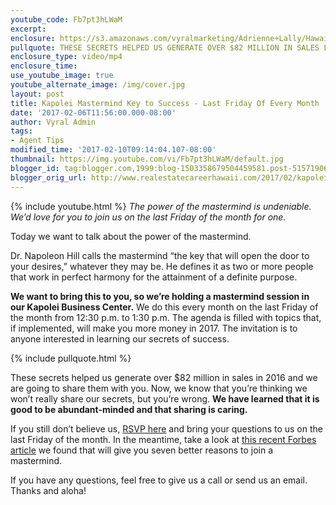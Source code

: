 ```yaml
---
youtube_code: Fb7pt3hLWaM
excerpt:
enclosure: https://s3.amazonaws.com/vyralmarketing/Adrienne+Lally/Hawaii+Real+Estate+Agents-+Kapolei+Mastermind+Key+to+Success+-+Last+Friday+Of+Every+Month.mp4
pullquote: THESE SECRETS HELPED US GENERATE OVER $82 MILLION IN SALES LAST YEAR.
enclosure_type: video/mp4
enclosure_time:
use_youtube_image: true
youtube_alternate_image: /img/cover.jpg
layout: post
title: Kapolei Mastermind Key to Success - Last Friday Of Every Month
date: '2017-02-06T11:56:00.000-08:00'
author: Vyral Admin
tags:
- Agent Tips
modified_time: '2017-02-10T09:14:04.107-08:00'
thumbnail: https://img.youtube.com/vi/Fb7pt3hLWaM/default.jpg
blogger_id: tag:blogger.com,1999:blog-1503358679504459581.post-5157190618117919770
blogger_orig_url: http://www.realestatecareerhawaii.com/2017/02/kapolei-mastermind-key-to-success-last.html
---
```

{% include youtube.html %}
*The power of the mastermind is undeniable. We’d love for you to join us on the last Friday of the month for one.*

Today we want to talk about the power of the mastermind.

Dr. Napoleon Hill calls the mastermind “the key that will open the door to your desires,” whatever they may be. He defines it as two or more people that work in perfect harmony for the attainment of a definite purpose.

**We want to bring this to you, so we’re holding a mastermind session in our Kapolei Business Center.** We do this every month on the last Friday of the month from 12:30 p.m. to 1:30 p.m. The agenda is filled with topics that, if implemented, will make you more money in 2017. The invitation is to anyone interested in learning our secrets of success.

{% include pullquote.html %}

These secrets helped us generate over $82 million in sales in 2016 and we are going to share them with you. Now, we know that you’re thinking we won’t really share our secrets, but you’re wrong. **We have learned that it is good to be abundant-minded and that sharing is caring.**

If you still don’t believe us, <a href="https://www.teamlally.com/kw.php">RSVP here</a> and bring your questions to us on the last Friday of the month. In the meantime, take a look at <a href="http://www.forbes.com/sites/chicceo/2013/10/21/7-reasons-to-join-a-mastermind-group/#38b986e817ab">this recent Forbes article</a> we found that will give you seven better reasons to join a mastermind.

If you have any questions, feel free to give us a call or send us an email. Thanks and aloha!

